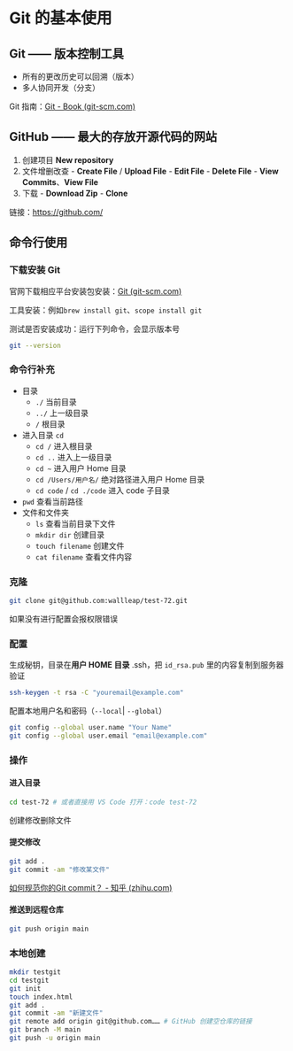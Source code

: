 # Git 的基本使用

## Git —— 版本控制工具

- 所有的更改历史可以回溯（版本）
- 多人协同开发（分支）

Git 指南：[Git - Book (git-scm.com)](https://git-scm.com/book/zh/v2)

## GitHub —— 最大的存放开源代码的网站

1. 创建项目 **New repository**
2. 文件增删改查
		- **Create File** / **Upload File**
		- **Edit File**
		- **Delete File**
		- **View Commits**、**View File**
3. 下载
		- **Download Zip**
		- **Clone**

链接：<https://github.com/>

## 命令行使用

### 下载安装 Git

官网下载相应平台安装包安装：[Git (git-scm.com)](https://git-scm.com/)

工具安装：例如`brew install git`、`scope install git`

测试是否安装成功：运行下列命令，会显示版本号

```sh
git --version
```

### 命令行补充

- 目录
	- `./` 当前目录
	- `../` 上一级目录
	- `/` 根目录
- 进入目录 `cd`
	- `cd /` 进入根目录
	- `cd ..` 进入上一级目录
	- `cd ~` 进入用户 Home 目录
	- `cd /Users/用户名/` 绝对路径进入用户 Home 目录
	- `cd code` / `cd ./code` 进入 code 子目录
- `pwd` 查看当前路径
- 文件和文件夹
	- `ls` 查看当前目录下文件
	- `mkdir dir` 创建目录
	- `touch filename` 创建文件
	- `cat filename` 查看文件内容

### 克隆

```sh
git clone git@github.com:wallleap/test-72.git
```

如果没有进行配置会报权限错误

### 配置

生成秘钥，目录在**用户 HOME 目录** .ssh，把 `id_rsa.pub` 里的内容复制到服务器验证

```sh
ssh-keygen -t rsa -C "youremail@example.com"
```

配置本地用户名和密码（`--local`| `--global`）

```sh
git config --global user.name "Your Name"
git config --global user.email "email@example.com"
```

### 操作

#### 进入目录

```sh
cd test-72 # 或者直接用 VS Code 打开：code test-72
```

创建修改删除文件

#### 提交修改

```sh
git add .
git commit -am "修改某文件"
```

[如何规范你的Git commit？ - 知乎 (zhihu.com)](https://zhuanlan.zhihu.com/p/182553920)

#### 推送到远程仓库

```sh
git push origin main
```

### 本地创建

```sh
mkdir testgit
cd testgit
git init
touch index.html
git add .
git commit -am "新建文件"
git remote add origin git@github.com…… # GitHub 创建空仓库的链接
git branch -M main
git push -u origin main
```
